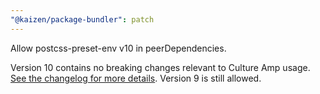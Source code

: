 ```yaml
---
"@kaizen/package-bundler": patch
---
```


Allow postcss-preset-env v10 in peerDependencies.

Version 10 contains no breaking changes relevant to Culture Amp usage. [See the changelog for more details](https://github.com/csstools/postcss-plugins/wiki/PostCSS-Preset-Env-10).
Version 9 is still allowed.

